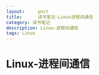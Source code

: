 ```yaml
---
layout:     post
title:      读书笔记-Linux进程间通信
category: 读书笔记
description: Linux-进程间通信
tags: Linux
---
```


# Linux-进程间通信

